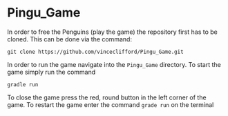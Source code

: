 # Pingu_Game

In order to free the Penguins (play the game) the repository first has to be cloned. This can be done via the command: 
````
git clone https://github.com/vinceclifford/Pingu_Game.git
````

In order to run the game navigate into the `Pingu_Game` directory. To start the game simply run the command 
```
gradle run
```

To close the game press the red, round button in the left corner of the game. To restart the game enter the command `grade run` on the terminal

